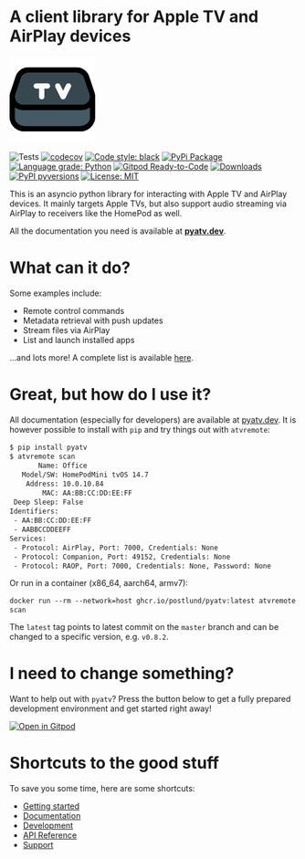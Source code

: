 A client library for Apple TV and AirPlay devices
=================================================

<img src="https://raw.githubusercontent.com/postlund/pyatv/master/docs/assets/img/logo.svg?raw=true" width="150">

![Tests](https://github.com/postlund/pyatv/workflows/Tests/badge.svg)
[![codecov](https://codecov.io/gh/postlund/pyatv/branch/master/graph/badge.svg)](https://codecov.io/gh/postlund/pyatv)
[![Code style: black](https://img.shields.io/badge/code%20style-black-000000.svg)](https://github.com/psf/black)
[![PyPi Package](https://badge.fury.io/py/pyatv.svg)](https://badge.fury.io/py/pyatv)
[![Language grade: Python](https://img.shields.io/lgtm/grade/python/g/postlund/pyatv.svg?logo=lgtm&logoWidth=18)](https://lgtm.com/projects/g/postlund/pyatv/context:python)
[![Gitpod Ready-to-Code](https://img.shields.io/badge/Gitpod-ready--to--code-blue?logo=gitpod)](https://gitpod.io/#https://github.com/postlund/pyatv)
[![Downloads](https://pepy.tech/badge/pyatv)](https://pepy.tech/project/pyatv)
[![PyPI pyversions](https://img.shields.io/pypi/pyversions/pyatv.svg)](https://pypi.python.org/pypi/pyatv/)
[![License: MIT](https://img.shields.io/badge/License-MIT-yellow.svg)](https://opensource.org/licenses/MIT)

This is an asyncio python library for interacting with Apple TV and AirPlay devices. It mainly
targets Apple TVs, but also support audio streaming via AirPlay to receivers like the HomePod
as well.

All the documentation you need is available at **[pyatv.dev](https://pyatv.dev)**.

# What can it do?

Some examples include:

* Remote control commands
* Metadata retrieval with push updates
* Stream files via AirPlay
* List and launch installed apps

...and lots more! A complete list is available [here](https://pyatv.dev/documentation/supported_features/).

# Great, but how do I use it?

All documentation (especially for developers) are available at [pyatv.dev](https://pyatv.dev).
It is however possible to install with `pip` and try things out with `atvremote`:

```raw
$ pip install pyatv
$ atvremote scan
       Name: Office
   Model/SW: HomePodMini tvOS 14.7
    Address: 10.0.10.84
        MAC: AA:BB:CC:DD:EE:FF
 Deep Sleep: False
Identifiers:
 - AA:BB:CC:DD:EE:FF
 - AABBCCDDEEFF
Services:
 - Protocol: AirPlay, Port: 7000, Credentials: None
 - Protocol: Companion, Port: 49152, Credentials: None
 - Protocol: RAOP, Port: 7000, Credentials: None, Password: None
```

Or run in a container (x86_64, aarch64, armv7):

```raw
docker run --rm --network=host ghcr.io/postlund/pyatv:latest atvremote scan
```

The `latest` tag points to latest commit on the `master` branch and can
be changed to a specific version, e.g. `v0.8.2`.

# I need to change something?

Want to help out with `pyatv`? Press the button below to get a fully prepared development environment and get started right away!

[![Open in Gitpod](https://gitpod.io/button/open-in-gitpod.svg)](https://gitpod.io/#https://github.com/postlund/pyatv)

# Shortcuts to the good stuff

To save you some time, here are some shortcuts:

* [Getting started](https://pyatv.dev/documentation/getting-started/)
* [Documentation](https://pyatv.dev/documentation)
* [Development](https://pyatv.dev/development)
* [API Reference](https://pyatv.dev/api)
* [Support](https://pyatv.dev/support)

